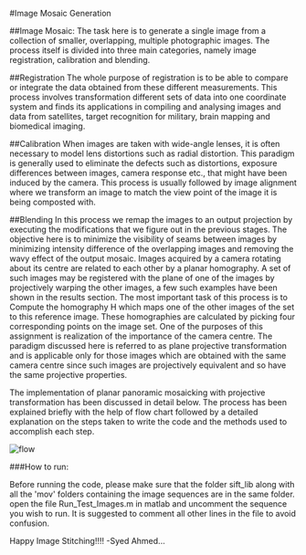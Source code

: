 #Image Mosaic Generation

##Image Mosaic:
The task here is to generate a single image from a collection of smaller, overlapping, multiple photographic images. The process itself is divided into three main categories, namely image registration, calibration and blending.

##Registration
The whole purpose of registration is to be able to compare or integrate the data obtained from these different measurements. This process involves transformation different sets of data into one coordinate system and finds its applications in compiling and analysing images and data from satellites, target recognition for military, brain mapping and biomedical imaging.

##Calibration
When images are taken with wide-angle lenses, it is often necessary to model lens distortions such as radial distortion. This paradigm is generally used to eliminate the defects such as distortions, exposure differences between images, camera response etc., that might have been induced by the camera. This process is usually followed by image alignment where we transform an image to match the view point of the image it is being composted with.

##Blending
In this process we remap the images to an output projection by executing the modifications that we figure out in the previous stages. The objective here is to minimize the visibility of seams between images by minimizing intensity difference of the overlapping images and removing the wavy effect of the output mosaic.
Images acquired by a camera rotating about its centre are related to each other by a planar homography. A set of such images may be registered with the plane of one of the images by projectively warping the other images, a few such examples have been shown in the results section. The most important task of this process is to Compute the homography H which maps one of the other images of the set to this reference image. These homographies are calculated by picking four corresponding points on the image set. One of the purposes of this assignment is realization of the importance of the camera centre. The paradigm discussed here is referred to as plane projective transformation and is applicable only for those images which are obtained with the same camera centre since such images are projectively equivalent and so have the same projective properties.

The implementation of planar panoramic mosaicking with projective transformation has been discussed in detail below. The process has been explained briefly with the help of flow chart followed by a detailed explanation on the steps taken to write the code and the methods used to accomplish each step.

![flow](https://cloud.githubusercontent.com/assets/17132432/16131161/c85e5aa6-33da-11e6-9a04-30f6498c2c49.PNG)

###How to run:

Before running the code, please make sure that the folder sift_lib along with all the 'mov' folders containing the image sequences are in the same folder.
open the file Run_Test_Images.m in matlab and uncomment the sequence you wish to run. It is suggested to comment all other lines in the file to avoid confusion.

Happy Image Stitching!!!!
-Syed Ahmed... 